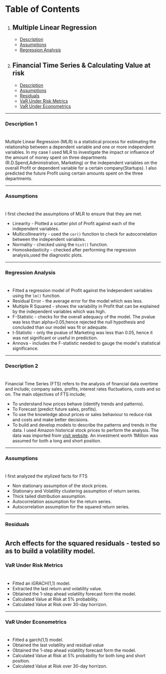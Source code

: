 # Table of Contents
1. ## Multiple Linear Regression
      * [Description](#Description-1)
      * [Assumptions](#Assumptions)
      * [Regression Analysis](#Regression-Analysis)     
2. ## Financial Time Series & Calculating Value at risk
      * [Description](#Description-2)
      * [Assumptions](#Assumptions)
      * [Residuals](#Residuals)
      * [VaR Under Risk Metrics](#VaR-Under-Risk-Metrics)
      * [VaR Under Econometrics](#VaR-Under-Econometrics)
 ---          
### Description 1
#

Multiple Linear Regression (MLR) is a statistical process for estimating the relationship between a dependent variable and one or more independent variables. In my case I used MLR to investigate the impact or influence of the amount of money spent on three departments (R.D.Spend,Administration, Marketing) or the independent variables on the overall Profit or dependent variable for a certain company(Startups). I also predicted the future Profit using certain amounts spent on the three departments.

---
### Assumptions
#
I first checked the assumptions of MLR to ensure that they are met.
- Linearity - Plotted a scatter plot of Profit against each of the independent variables.
- Multicollinearirty - used the `cor()` function to check for autocorrelation between the independent variables.
- Normality - checked using the `hist()` function.
- Homoskedasticity - checked after performing the regression analysis,used the diagnostic plots.
---
### Regression Analysis
#
- Fitted a regression model of Profit against the Independent variables using the `lm()` function.
- Residual Error - the average error for the model which was less.
- Multiple R Squared - shows the variability in Profit that can be explained by the independent variables which was high.
- F-Statistic - checks for the overall adequacy of the model. The pvalue was less than alpha=0.05,hence rejected the null hypothesis and concluded than our model was fit or adequate.
- t-Statistic - only the pvalue of Marketing was less than 0.05, hence it was not significant or useful in prediction.
- Annova - includes the F-statistic needed to gauge the model's statistical significance.
---
### Description 2
#
Financial Time Series (FTS) refers to the analysis of financial data overtime and include; company sales, profits, interest rates fluctuations, costs and so on.
The main objectives of FTS include;
- To understand how prices behave (identify trends and patterns).
- To Forecast (predict future sales, profits).
- To use the knowledge about prices or sales behaviour to reduce risk and costs and make better decisions.
- To build and develop models to describe the patterns and trends in the data.
I used Amazon historical stock prices to perform the analysis. The data was imported from [visit website](https://finance.yahoo.com/ "yahoofinance").
An investment worth 1Million was assumed for both a long and short position.
---
### Assumptions
#
I first analyzed the stylized facts for FTS
- Non stationary assumption of the stock prices.
- Stationary and Volatility clustering assumption of return series.
- Thick tailed distribution assumption.
- Autocorrelation assumption for the return series.
- Autocorrelation assumption for the squared return series.
---
### Residuals
#
Arch effects for the squared residuals - tested so as to build a volatility model.
---
### VaR Under Risk Metrics
#
- Fitted an iGRACH(1,1) model.
- Extracted the last return and volatility value.
- Obtained the 1-step ahead volatility forecast form the model.
- Calculated Value at Risk  at 5% probability.
- Calculated Value at Risk over 30-day horrizon.
---
### VaR Under Econometrics
#
- Fitted a garch(1,1) model.
- Obtained the last volatility and residual value
- Obtained the 1-step ahead volatility forecast form the model.
- Calculated Value at Risk  at 5% probability for both long and short position.
- Calculated Value at Risk over 30-day horrizon.





